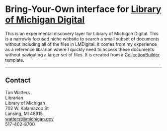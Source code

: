 # Bring-Your-Own interface for [Library of Michigan Digital](https://lmdigital.libraryofmichigan.org/)

This is an experimental discovery layer for Library of Michigan Digital. This is a narrowly focused niche website to search a small subset of documents without including all of the files in LMDigital. It comes from my experience as a reference librarian where I quickly need to access these documents without navigating a larger set of files. It is created from a [CollectionBuilder](https://collectionbuilder.github.io/) template.

----------

## Contact

Tim Watters  
Librarian  
Library of Michigan  
702 W. Kalamazoo St  
Lansing, MI 48915  
watterst@michigan.gov  
517-402-8700  
